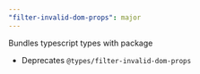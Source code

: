 ```yaml
---
"filter-invalid-dom-props": major
---
```


Bundles typescript types with package

- Deprecates `@types/filter-invalid-dom-props`
